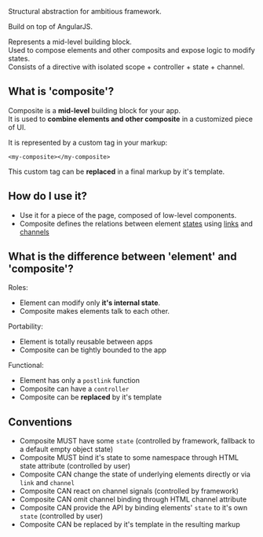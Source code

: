 Structural abstraction for ambitious framework.

Build on top of AngularJS.

Represents a mid-level building block.  
Used to compose elements and other composits and expose logic to modify states.  
Consists of a directive with isolated scope + controller + state + channel.

## What is 'composite'?
Composite is a **mid-level** building block for your app.  
It is used to **combine elements and other composite** in a customized piece of UI.

It is represented by a custom tag in your markup:
``` 
<my-composite></my-composite>
```
This custom tag can be **replaced** in a final markup by it's template.

## How do I use it?

* Use it for a piece of the page, composed of low-level components.  
* Composite defines the relations between element [states](https://github.com/mr-mig/am.state) using [links](https://github.com/mr-mig/am.link) and [channels](https://github.com/mr-mig/am.channel)

## What is the difference between 'element' and 'composite'?

Roles:
* Element can modify only **it's internal state**.
* Composite makes elements talk to each other.

Portability:
* Element is totally reusable between apps
* Composite can be tightly bounded to the app

Functional:
* Element has only a `postlink` function
* Composite can have a `controller`
* Composite can be **replaced** by it's template

## Conventions
* Composite MUST have some `state` (controlled by framework, fallback to a default empty object state)
* Composite MUST bind it's state to some namespace through HTML state attribute (controlled by user)
* Composite CAN change the state of underlying elements directly or via `link` and `channel`
* Composite CAN react on channel signals (controlled by framework)
* Composite CAN omit channel binding through HTML channel attribute
* Composite CAN provide the API by binding elements' `state` to it's own `state` (controlled by user)
* Composite CAN be replaced by it's template in the resulting markup
